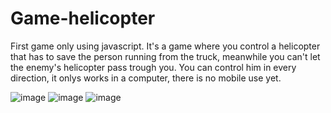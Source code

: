 # Game-helicopter
First game only using javascript.
It's a game where you control a helicopter that has to save the person running from the truck, meanwhile you can't let the enemy's helicopter pass trough you.
You can control him in every direction, it onlys works in a computer, there is no mobile use yet.

![image](https://user-images.githubusercontent.com/91390174/163661141-f839ae2b-8247-4201-b3e9-25b64d95e886.png)
![image](https://user-images.githubusercontent.com/91390174/163661147-857d497b-9750-4251-80a9-9c1fedf2067d.png)
![image](https://user-images.githubusercontent.com/91390174/163661159-50c14f29-bbe1-4688-83c1-da56fafb10ba.png)
